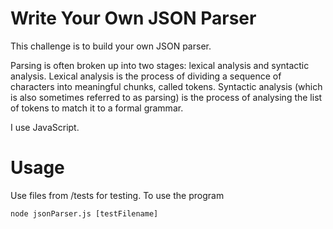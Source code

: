 # Write Your Own JSON Parser

This challenge is to build your own JSON parser.

Parsing is often broken up into two stages: lexical analysis and syntactic analysis. Lexical analysis is the process of dividing a sequence of characters into meaningful chunks, called tokens. Syntactic analysis (which is also sometimes referred to as parsing) is the process of analysing the list of tokens to match it to a formal grammar.

I use JavaScript.

# Usage

Use files from /tests for testing.
To use the program

```
node jsonParser.js [testFilename]
```

